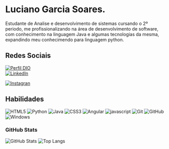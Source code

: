 # Luciano Garcia Soares.

Estudante de Analise e desenvolvimento de sistemas cursando o 2º periodo, me profissionalizando na área de desenvolvimento de software, com conhecimento na linguagem Java e algumas tecnologias da mesma, expandindo meu conhecimendo para linguagem python.

## Redes Sociais
[![Perfil DIO](https://img.shields.io/badge/-Meu%20Perfil%20na%20DIO-000000?style=for-the-badge)](https://www.dio.me/users/luciano_garcia_s1989)                                           
[![LinkedIn](https://img.shields.io/badge/Linkedin-000?style=for-the-badge&logo=linkedin)](https://www.linkedin.com/in/luciano-garcia-687575225/) 

[![Instagran](https://img.shields.io/badge/Instagram-000?style=for-the-badge&logo=instagram)](https://www.instagram.com/lucianogarciasoares/)

## Habilidades                                                                            
![HTML5](https://img.shields.io/badge/HTML-000?style=for-the-badge&logo=html5&logoColor=23E34F26)
![Python](https://img.shields.io/badge/Python-000?style=for-the-badge&logo=python) 
![Java](https://img.shields.io/badge/java-000.svg?style=for-the-badge&logo=openjdk&logoColor=orange)
![CSS3](https://img.shields.io/badge/CSS3-000?style=for-the-badge&logo=css3&logoColor=E94D5F) 
![Angular](https://img.shields.io/badge/Angular-000?style=for-the-badge&logo=angular&logoColor=FF0000)
![javascript](https://img.shields.io/badge/JavaScript-000?style=for-the-badge&logo=javascript&logoColor=FFFF00)
![Git](https://img.shields.io/badge/Git-000?style=for-the-badge&logo=git&logoColor=E94D5F) 
![GitHub](https://img.shields.io/badge/GitHub-000?style=for-the-badge&logo=github&logoColor=30A3DC)
![Windows](https://img.shields.io/badge/Windows-000?style=for-the-badge&logo=Windows&logoColor=white)                


### GitHub Stats
![GitHub Stats](https://github-readme-stats.vercel.app/api?username=lucianogarciasoares&theme=transparent&bg_color=000&border_color=30A3DC&show_icons=true&icon_color=30A3DC&title_color=E94D5F&text_color=FFF) 
![Top Langs](https://github-readme-stats-git-masterrstaa-rickstaa.vercel.app/api/top-langs/?username=lucianogarciasoares&layout=compact&bg_color=000&border_color=30A3DC&title_color=E94D5F&text_color=FFF)
